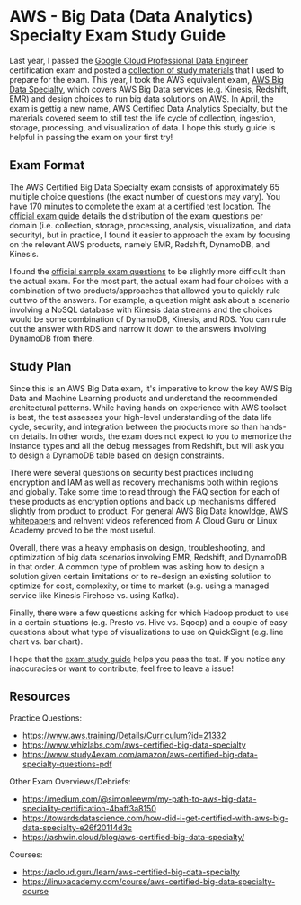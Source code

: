 # AWS - Big Data (Data Analytics) Specialty Exam Study Guide

Last year, I passed the [Google Cloud Professional Data Engineer](https://cloud.google.com/certification/data-engineer) certification exam and posted a [collection of study materials](https://github.com/Leverege/gcp-data-engineer-exam/blob/master/Data%20Engineering%20Notes.pdf) that I used to prepare for the exam. This year, I took the AWS equivalent exam, [AWS Big Data Specialty](https://aws.amazon.com/certification/certified-big-data-specialty/), which covers AWS Big Data services (e.g. Kinesis, Redshift, EMR) and design choices to run big data solutions on AWS. In April, the exam is gettig a new name, AWS Certified Data Analytics Specialty, but the materials covered seem to still test the life cycle of collection, ingestion, storage, processing, and visualization of data. I hope this study guide is helpful in passing the exam on your first try! 

## Exam Format
The AWS Certified Big Data Specialty exam consists of approximately 65 multiple choice questions (the exact number of questions may vary). You have 170 minutes to complete the exam at a certified test location. The [official exam guide](https://d1.awsstatic.com/training-and-certification/docs-bigdata-spec/AWS%20Certified%20Big%20Data%20-%20Specialty_Exam%20Guide_v1.4_FINAL.pdf) details the distribution of the exam questions per domain (i.e. collection, storage, processing, analysis, visualization, and data security), but in practice, I found it easier to approach the exam by focusing on the relevant AWS products, namely EMR, Redshift, DynamoDB, and Kinesis. 

I found the [official sample exam questions](https://d1.awsstatic.com/training-and-certification/docs-bigdata-spec/BD-S%20Sample%20Questions%20for%20Web.pdf) to be slightly more difficult than the actual exam. For the most part, the actual exam had four choices with a combination of two products/approaches that allowed you to quickly rule out two of the answers. For example, a question might ask about a scenario involving a NoSQL database with Kinesis data streams and the choices would be some combination of DynamoDB, Kinesis, and RDS. You can rule out the answer with RDS and narrow it down to the answers involving DynamoDB from there. 

## Study Plan
Since this is an AWS Big Data exam, it's imperative to know the key AWS Big Data and Machine Learning products and understand the recommended architectural patterns. While having hands on experience with AWS toolset is best, the test assesses your high-level understanding of the data life cycle, security, and integration between the products more so than hands-on details. In other words, the exam does not expect to you to memorize the instance types and all the debug messages from Redshift, but will ask you to design a DynamoDB table based on design constraints. 

There were several questions on security best practices including encryption and IAM as well as recovery mechanisms both within regions and globally. Take some time to read through the FAQ section for each of these products as encryption options and back up mechanisms differed slightly from product to product. For general AWS Big Data knowldge, [AWS whitepapers](https://aws.amazon.com/whitepapers/) and reInvent videos referenced from A Cloud Guru or Linux Academy proved to be the most useful. 

Overall, there was a heavy emphasis on design, troubleshooting, and optimization of big data scenarios involving EMR, Redshift, and DynamoDB in that order. A common type of problem was asking how to design a solution given certain limitations or to re-design an existing solutiion to optimize for cost, complexity, or time to market (e.g. using a managed service like Kinesis Firehose vs. using Kafka). 

Finally, there were a few questions asking for which Hadoop product to use in a certain situations (e.g. Presto vs. Hive vs. Sqoop) and a couple of easy questions about what type of visualizations to use on QuickSight (e.g. line chart vs. bar chart). 

I hope that the [exam study guide](https://github.com/Yitaek/aws-big-data-exam/blob/master/AWS%20Big%20Data%20Specialty%20Study%20Guide.pdf) helps you pass the test. If you notice any inaccuracies or want to contribute, feel free to leave a issue! 

## Resources
Practice Questions:
- https://www.aws.training/Details/Curriculum?id=21332
- https://www.whizlabs.com/aws-certified-big-data-specialty
- https://www.study4exam.com/amazon/aws-certified-big-data-specialty-questions-pdf

Other Exam Overviews/Debriefs:
- https://medium.com/@simonleewm/my-path-to-aws-big-data-speciality-certification-4baff3a8150
- https://towardsdatascience.com/how-did-i-get-certified-with-aws-big-data-specialty-e26f20114d3c
- https://ashwin.cloud/blog/aws-certified-big-data-specialty/

Courses:
- https://acloud.guru/learn/aws-certified-big-data-specialty
- https://linuxacademy.com/course/aws-certified-big-data-specialty-course
